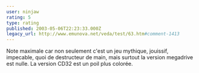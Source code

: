 ```yaml
---
user: ninjaw
rating: 5
type: rating
published: 2003-05-06T22:23:33.000Z
legacy_url: http://www.emunova.net/veda/test/63.htm#comment-1413
---
```

Note maximale car non seulement c'est un jeu mythique, jouissif, impecable, quoi de destructeur de main, mais surtout la version megadrive est nulle. La version CD32 est un poil plus colorée.